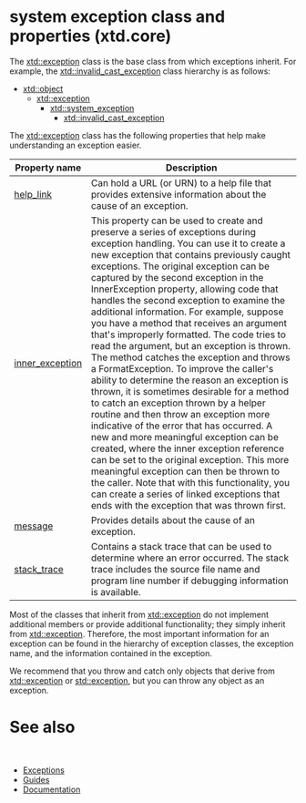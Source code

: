 # system exception class and properties (xtd.core)

The [xtd::exception](https://gammasoft71.github.io/xtd/reference_guides/latest/classxtd_1_1exception.html) class is the base class from which exceptions inherit. 
For example, the [xtd::invalid_cast_exception](https://gammasoft71.github.io/xtd/reference_guides/latest/classxtd_1_1invalid__cast__exception.html) class hierarchy is as follows:

* [xtd::object](https://gammasoft71.github.io/xtd/reference_guides/latest/classxtd_1_1object.html)
  * [xtd::exception](https://gammasoft71.github.io/xtd/reference_guides/latest/classxtd_1_1exception.html)
    * [xtd::system_exception](https://gammasoft71.github.io/xtd/reference_guides/latest/classxtd_1_1system__exception.html)
      * [xtd::invalid_cast_exception](https://gammasoft71.github.io/xtd/reference_guides/latest/classxtd_1_1invalid__cast__exception.html)

The [xtd::exception](https://gammasoft71.github.io/xtd/reference_guides/latest/classxtd_1_1exception.html) class has the following properties that help make understanding an exception easier.

| Property name                                                                                                                             | Description                                                                                                                                                                                                                                                                                                                                                                                                                                                                                                                                                                                                                                                                                                                                                                                                                                                                                                                                                                                                                                                                                                                                                                                        |
| ----------------------------------------------------------------------------------------------------------------------------------------- | -------------------------------------------------------------------------------------------------------------------------------------------------------------------------------------------------------------------------------------------------------------------------------------------------------------------------------------------------------------------------------------------------------------------------------------------------------------------------------------------------------------------------------------------------------------------------------------------------------------------------------------------------------------------------------------------------------------------------------------------------------------------------------------------------------------------------------------------------------------------------------------------------------------------------------------------------------------------------------------------------------------------------------------------------------------------------------------------------------------------------------------------------------------------------------------------------- |
| [help_link](https://gammasoft71.github.io/xtd/reference_guides/latest/classxtd_1_1exception.html#af6397881321f0c343500c6184963bd0c)       | Can hold a URL (or URN) to a help file that provides extensive information about the cause of an exception.                                                                                                                                                                                                                                                                                                                                                                                                                                                                                                                                                                                                                                                                                                                                                                                                                                                                                                                                                                                                                                                                                        |
| [inner_exception](https://gammasoft71.github.io/xtd/reference_guides/latest/classxtd_1_1exception.html#ad05d51d23eeffcdfd0d86d6668514384) | This property can be used to create and preserve a series of exceptions during exception handling. You can use it to create a new exception that contains previously caught exceptions. The original exception can be captured by the second exception in the InnerException property, allowing code that handles the second exception to examine the additional information. For example, suppose you have a method that receives an argument that's improperly formatted. The code tries to read the argument, but an exception is thrown. The method catches the exception and throws a FormatException. To improve the caller's ability to determine the reason an exception is thrown, it is sometimes desirable for a method to catch an exception thrown by a helper routine and then throw an exception more indicative of the error that has occurred. A new and more meaningful exception can be created, where the inner exception reference can be set to the original exception. This more meaningful exception can then be thrown to the caller. Note that with this functionality, you can create a series of linked exceptions that ends with the exception that was thrown first. |
| [message](https://gammasoft71.github.io/xtd/reference_guides/latest/classxtd_1_1exception.html#a472b56575bd47dbd829931c900a16600)         | Provides details about the cause of an exception.                                                                                                                                                                                                                                                                                                                                                                                                                                                                                                                                                                                                                                                                                                                                                                                                                                                                                                                                                                                                                                                                                                                                                  |
| [stack_trace](https://gammasoft71.github.io/xtd/reference_guides/latest/classxtd_1_1exception.html#ae8b169a950f0f009661b21e472ebf6e4)     | Contains a stack trace that can be used to determine where an error occurred. The stack trace includes the source file name and program line number if debugging information is available.                                                                                                                                                                                                                                                                                                                                                                                                                                                                                                                                                                                                                                                                                                                                                                                                                                                                                                                                                                                                         |

Most of the classes that inherit from [xtd::exception](https://gammasoft71.github.io/xtd/reference_guides/latest/classxtd_1_1exception.html) do not implement additional members or provide additional functionality; they simply inherit from [xtd::exception](https://gammasoft71.github.io/xtd/reference_guides/latest/classxtd_1_1exception.html). 
Therefore, the most important information for an exception can be found in the hierarchy of exception classes, the exception name, and the information contained in the exception.

We recommend that you throw and catch only objects that derive from [xtd::exception](https://gammasoft71.github.io/xtd/reference_guides/latest/classxtd_1_1exception.html) or [std::exception](https://en.cppreference.com/w/cpp/error/exception), but you can throw any object as an exception.

# See also
​
* [Exceptions](/docs/documentation/Guides/xtd.core/Exceptions/overview)
* [Guides](/docs/documentation/Guides)
* [Documentation](/docs/documentation)

[//]: # (https://learn.microsoft.com/en-us/dotnet/standard/exceptions/exception-class-and-properties)
